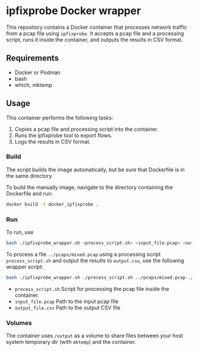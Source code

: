 # ipfixprobe Docker wrapper 

This repository contains a Docker container that processes network traffic from a pcap file using `ipfixprobe`. It accepts a pcap file and a processing script, runs it inside the container, and outputs the results in CSV format.

## Requirements
 * Docker or Podman
 * bash
 * which, mktemp

## Usage
This container performs the following tasks:
 1. Copies a pcap file and processing script into the container.
 2.	Runs the ipfixprobe tool to export flows.
 3.	Logs the results in CSV format.

### Build

The script builds the image automatically, but be sure that Dockerfile is in the same directory.

To build the manually image, navigate to the directory containing the Dockerfile and run:

```bash
docker build -t docker_ipfixprobe .
```

### Run
To run, use
    
```bash
bash ./ipfixprobe_wrapper.sh <process_script.sh> <input_file.pcap> <output_file.csv>
```

To process a file `../pcaps/mixed.pcap` using a processing script `process_script.sh` and output the results to `output.csv`, use the following wrapper script:

```bash
bash ./ipfixprobe_wrapper.sh ./process_script.sh ../pcaps/mixed.pcap ./output.csv
```

* `process_script.sh` Script for processing the pcap file inside the container.
* `input_file.pcap` Path to the input pcap file
* `output_file.csv` Path to the output CSV file

### Volumes

The container uses `/output` as a volume to share files between your host system temporary dir (with `mktemp`) and the container.
